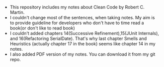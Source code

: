 - This repository includes my notes about Clean Code by Robert C. Martin.
- I couldn't change most of the sentences, when taking notes. My aim is to provide guideline for developers who don't have to time read a book(or don't like to read book) 
- I couldn't added chapters 14(Successive Refinement),15(JUnit Internals), and 16(Refactoring SerialDate). That's why last chapter Smells and Heuristics (actually chapter 17 in the book) seems like chapter 14 in my notes.
- I also added PDF version of my notes. You can download it from my git repo.

